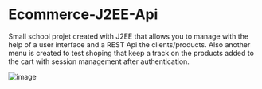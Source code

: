# Ecommerce-J2EE-Api

Small school projet created with J2EE that allows you to manage with the help of a user interface and a REST Api the clients/products. Also another menu is created to test shoping that keep a track on the products added to the cart with session management after authentication.

![image](https://user-images.githubusercontent.com/51262744/151627617-60e4a33c-a81a-423a-853c-1a58fd74bc79.png)
